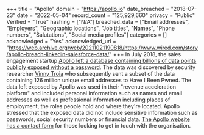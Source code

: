 +++
title = "Apollo"
domain = "https://apollo.io"
date_breached = "2018-07-23"
date = "2022-05-04"
record_count = "125,929,660"
privacy = "Public"
Verified = "True"
hashing = ["N/A"]
breached_data = ["Email addresses", "Employers", "Geographic locations", "Job titles", "Names", "Phone numbers", "Salutations", "Social media profiles"]
categories = []
acknowledged = "Yes"
acknowledged_url = "https://web.archive.org/web/20211021190818/https://www.wired.com/story/apollo-breach-linkedin-salesforce-data/"
+++
In July 2018, the sales engagement startup <a href="https://www.wired.com/story/apollo-breach-linkedin-salesforce-data/" target="_blank" rel="noopener">Apollo left a database containing billions of data points publicly exposed without a password</a>. The data was discovered by security researcher <a href="http://www.vinnytroia.com/" target="_blank" rel="noopener">Vinny Troia</a> who subsequently sent a subset of the data containing 126 million unique email addresses to Have I Been Pwned. The data left exposed by Apollo was used in their &quot;revenue acceleration platform&quot; and included personal information such as names and email addresses as well as professional information including places of employment, the roles people hold and where they're located. Apollo stressed that the exposed data did not include sensitive information such as passwords, social security numbers or financial data. <a href="https://www.apollo.io/contact" target="_blank" rel="noopener">The Apollo website has a contact form</a> for those looking to get in touch with the organisation.
